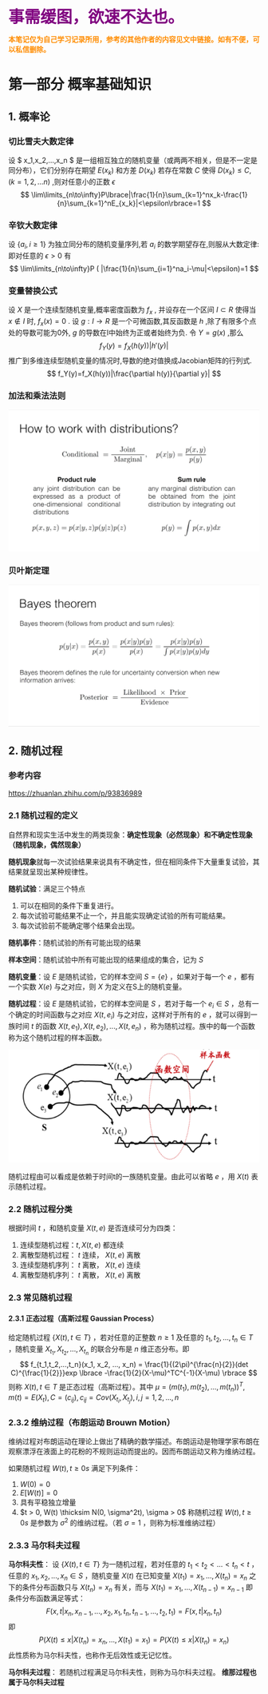 **<font size=6 color=purple>事需缓图，欲速不达也。</font>**

**<font color=DarkOrange>本笔记仅为自己学习记录所用，参考的其他作者的内容见文中链接。如有不便，可以私信删除。</font>**

# 第一部分 概率基础知识
## 1. 概率论
### 切比雪夫大数定律
设 $ x_1,x_2,...,x_n $ 是一组相互独立的随机变量（或两两不相关，但是不一定是同分布），它们分别存在期望 $E(x_k)$ 和方差 $D(x_k)$ 若存在常数 $C$ 使得 $D(x_k) \le C \text{, }(k=1,2,...n)$ ,则对任意小的正数 $\epsilon$  
$$
\lim\limits_{n\to\infty}P\lbrace|\frac{1}{n}\sum_{k=1}^nx_k-\frac{1}{n}\sum_{k=1}^nE_{x_k}|<\epsilon\rbrace=1
$$

### 辛钦大数定律
设 $\lbrace{a_i, i\ge1}\rbrace$ 为独立同分布的随机变量序列,若 $a_i$ 的数学期望存在,则服从大数定律:  
即对任意的 $\epsilon>0$ 有
$$
\lim\limits_{n\to\infty}P ( |\frac{1}{n}\sum_{i=1}^na_i-\mu|<\epsilon)=1
$$

### 变量替换公式
设 $X$ 是一个连续型随机变量,概率密度函数为 $f_x$ , 并设存在一个区间 $I \subset R$ 使得当 $x \notin I$ 时, $f_x ( x ) = 0$ . 设 $g:I \to R$ 是一个可微函数,其反函数是 $h$ ,除了有限多个点处的导数可能为0外, $g$ 的导数在I中始终为正或者始终为负.
令 $Y=g(x)$ ,那么
$$
f_Y(y)=f_X(h(y))|h'(y)|
$$
推广到多维连续型随机变量的情况时,导数的绝对值换成Jacobian矩阵的行列式.
$$
f_Y(y)=f_X(h(y))|\frac{\partial h(y)}{\partial y}|
$$

### 加法和乘法法则
![img](res/01/1.jpg)

### 贝叶斯定理
![img](res/01/2.jpg)

## 2. 随机过程
### 参考内容
https://zhuanlan.zhihu.com/p/93836989  

### 2.1 随机过程的定义
自然界和现实生活中发生的两类现象：**确定性现象（必然现象）和不确定性现象（随机现象，偶然现象）**

**随机现象**就每一次试验结果来说具有不确定性，但在相同条件下大量重复试验，其结果就呈现出某种规律性。

**随机试验**：满足三个特点
1. 可以在相同的条件下重复进行。
2. 每次试验可能结果不止一个，并且能实现确定试验的所有可能结果。
3. 每次试验前不能确定哪个结果会出现。

**随机事件**：随机试验的所有可能出现的结果

**样本空间**：随机试验中所有可能出现的结果组成的集合，记为 $S$

**随机变量**：设 $E$ 是随机试验，它的样本空间 $S= \lbrace e \rbrace$ ，如果对于每一个 $e$ ，都有一个实数 $X(e)$ 与之对应，则 $X$ 为定义在S上的随机变量。

**随机过程**：设 $E$ 是随机试验，它的样本空间是 $S$ ，若对于每一个 $e_i \in S$ ，总有一个确定的时间函数与之对应 $X(t,e_i)$ 与之对应，这样对于所有的 $e$ ，就可以得到一族时间 $t$ 的函数 $X(t,e_1),X(t,e_2),...,X(t,e_n)$ ，称为随机过程。族中的每一个函数称为这个随机过程的样本函数。

![img](res/01/3.png)

随机过程由可以看成是依赖于时间t的一族随机变量。由此可以省略 $e$ ，用 $X(t)$ 表示随机过程。

### 2.2 随机过程分类
根据时间 $t$ ，和随机变量 $X(t,e)$ 是否连续可分为四类：
1. 连续型随机过程：$t,X(t,e)$ 都连续
2. 离散型随机过程： $t$ 连续， $X(t,e)$ 离散
3. 连续型随机序列： $t$ 离散， $X(t,e)$ 连续
4. 离散型随机序列： $t$ 离散， $X(t,e)$ 离散

### 2.3 常见随机过程
#### 2.3.1 正态过程（高斯过程 Gaussian Process）
给定随机过程 $\lbrace X(t), t \in T \rbrace$ ，若对任意的正整数 $n \ge 1$ 及任意的 $t_1,t_2,...,t_n \in T$ ，随机变量 $X_{t_1}, X_{t_2},..., X_{t_n}$ 的联合分布是 $n$ 维正态分布。即
$$
f_{t_1,t_2,...,t_n}(x_1, x_2, ..., x_n) = \frac{1}{(2\pi)^{\frac{n}{2}}(det C)^{\frac{1}{2}}}exp \lbrace -\frac{1}{2}(X-\mu)^TC^{-1}(X-\mu) \rbrace
$$
则称 ${X(t),t \in T}$ 是正态过程（高斯过程）。其中 $\mu = (m(t_1), m(t_2),...,m(t_n))^T,m(t)=E(X_t),C=(c_{ij}),c_{ij} = Cov(X_{t_i},X_{t_j}),i,j=1,2,...,n$

### 2.3.2 维纳过程（布朗运动 Brouwn Motion）
维纳过程对布朗运动在理论上做出了精确的数学描述。布朗运动是物理学家布朗在观察漂浮在液面上的花粉的不规则运动而提出的。因而布朗运动又称为维纳过程。

如果随机过程 ${W(t),t \ge 0s}$ 满足下列条件：
1. $W(0)=0$
2. $E[W(t)] = 0$
3. 具有平稳独立增量
4. $t > 0, W(t) \thicksim N(0, \sigma^2t), \sigma > 0$
称随机过程 ${W(t),t \ge 0s}$ 是参数为 $\sigma^2$ 的维纳过程。（若 $\sigma=1$ ，则称为标准维纳过程）

### 2.3.3 马尔科夫过程
**马尔科夫性**：
设 $\lbrace X(t),t \in T \rbrace$ 为一随机过程，若对任意的 $t_1 < t_2 <...<t_n < t$ ，任意的 $x_1, x_2,...,x_n \in S$ ，随机变量 $X(t)$ 在已知变量 $X(t_1)=x_1,...,X(t_n)=x_n$ 之下的条件分布函数只与 $X(t_n) = x_n$ 有关，而与 $X(t_1)=x_1,...,X(t_{n-1})=x_{n-1}$ 即条件分布函数满足等式：
$$
F(x,t|x_n, x_{n-1}, ..., x_2, x_1, t_n, t_{n-1}, ..., t_2, t_1) = F(x, t |  x_n, t_n)
$$
即
$$
P(X(t) \le x | X(t_n)=x_n, ..., X(t_1)=x_1) = P(X(t) \le x | X(t_n) = x_n)
$$
此性质称为马尔科夫性，也称作无后效性或无记忆性。

**马尔科夫过程**：
若随机过程满足马尔科夫性，则称为马尔科夫过程。
**维那过程也属于马尔科夫过程**
